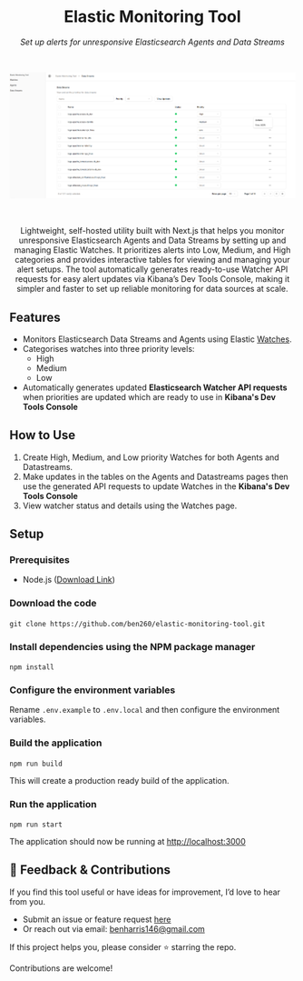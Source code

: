 <h1 align="center">Elastic Monitoring Tool</h1>
<p align="center"><em>Set up alerts for unresponsive Elasticsearch Agents and Data Streams</em></p>
<br>

![Demo](/datastreamspage.png 'Demo')

<br>
<p align="center">Lightweight, self-hosted utility built with Next.js that helps you monitor unresponsive Elasticsearch Agents and Data Streams by setting up and managing Elastic Watches. It prioritizes alerts into Low, Medium, and High categories and provides interactive tables for viewing and managing your alert setups. The tool automatically generates ready-to-use Watcher API requests for easy alert updates via Kibana’s Dev Tools Console, making it simpler and faster to set up reliable monitoring for data sources at scale.</p>



## Features

- Monitors Elasticsearch Data Streams and Agents using Elastic [Watches](https://www.elastic.co/docs/explore-analyze/alerts-cases/watcher/how-watcher-works).
- Categorises watches into three priority levels:
  - High
  - Medium
  - Low
- Automatically generates updated **Elasticsearch Watcher API requests** when
  priorities are updated which are ready to use in **Kibana's Dev Tools Console**

## How to Use

1. Create High, Medium, and Low priority Watches for both Agents and Datastreams.
2. Make updates in the tables on the Agents and Datastreams pages then use the generated API requests to update Watches in the **Kibana's Dev Tools Console**
3. View watcher status and details using the Watches page.

## Setup

### Prerequisites

- Node.js ([Download Link](https://nodejs.org/en/download))

### Download the code

`git clone https://github.com/ben260/elastic-monitoring-tool.git`

### Install dependencies using the NPM package manager

`npm install`

### Configure the environment variables

Rename `.env.example` to `.env.local` and then configure the environment variables.

### Build the application

`npm run build`

This will create a production ready build of the application.

### Run the application

`npm run start`

The application should now be running at [http://localhost:3000](http://localhost:3000)

## 💬 Feedback & Contributions

If you find this tool useful or have ideas for improvement, I’d love to hear from you.

- Submit an issue or feature request [here](https://github.com/ben260/elastic-monitoring-tool/issues)
- Or reach out via email: benharris146@gmail.com

If this project helps you, please consider ⭐ starring the repo.

Contributions are welcome!
